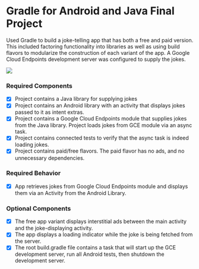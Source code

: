 # Gradle for Android and Java Final Project

Used Gradle to build a joke-telling app that has both a free and paid version. This included factoring functionality into libraries as well as using build flavors to modularize the construction of each variant of the app. A Google Cloud Endpoints development server was configured to supply the jokes.

![](http://i.imgur.com/wySJxC0.gif)

### Required Components

- [x] Project contains a Java library for supplying jokes
- [x] Project contains an Android library with an activity that displays jokes passed to it as intent extras.
- [x] Project contains a Google Cloud Endpoints module that supplies jokes from the Java library. Project loads jokes from GCE module via an async task.
- [x] Project contains connected tests to verify that the async task is indeed loading jokes.
- [x] Project contains paid/free flavors. The paid flavor has no ads, and no unnecessary dependencies.

### Required Behavior

- [x] App retrieves jokes from Google Cloud Endpoints module and displays them via an Activity from the Android Library.

### Optional Components

- [x] The free app variant displays interstitial ads between the main activity and the joke-displaying activity.
- [x] The app displays a loading indicator while the joke is being fetched from the server.
- [x] The root build.gradle file contains a task that will start up the GCE development server, run all Android tests, then shutdown the development server.
